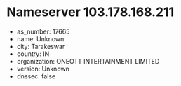 # Nameserver 103.178.168.211

* as_number: 17665
* name: Unknown
* city: Tarakeswar
* country: IN
* organization: ONEOTT INTERTAINMENT LIMITED
* version: Unknown
* dnssec: false
